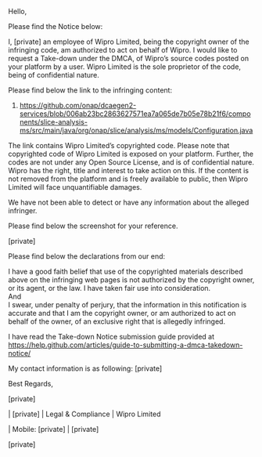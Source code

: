 Hello,

Please find the Notice below:

I, [private] an employee of Wipro Limited, being the copyright owner of the infringing code, am authorized to act on behalf of Wipro. I would like to request a Take-down under the DMCA, of Wipro’s source codes posted on your platform by a user. Wipro Limited is the sole proprietor of the code, being of confidential nature.

Please find below the link to the infringing content:

1. https://github.com/onap/dcaegen2-services/blob/006ab23bc2863627571ea7a065de7b05e78b21f6/components/slice-analysis-ms/src/main/java/org/onap/slice/analysis/ms/models/Configuration.java
 
The link contains Wipro Limited’s copyrighted code.  Please note that copyrighted code of Wipro Limited is exposed on your platform. Further, the codes are not under any Open Source License, and is of confidential nature. Wipro has the right, title and interest to take action on this. If the content is not removed from the platform and is freely available to public, then Wipro Limited will face unquantifiable damages.

We have not been able to detect or have any information about the alleged infringer.

Please find below the screenshot for your reference.


[private]

Please find below the declarations from our end:

I have a good faith belief that use of the copyrighted materials described above on the infringing web pages is not authorized by the copyright owner, or its agent, or the law. I have taken fair use into consideration.  
And  
I swear, under penalty of perjury, that the information in this notification is accurate and that I am the copyright owner, or am authorized to act on behalf of the owner, of an exclusive right that is allegedly infringed.

I have read the Take-down Notice submission guide provided at https://help.github.com/articles/guide-to-submitting-a-dmca-takedown-notice/

My contact information is as following: [private]

Best Regards,

[private]

| [private] | Legal & Compliance | Wipro Limited

| Mobile: [private] | [private]

[private]
